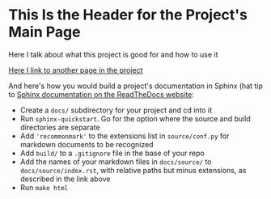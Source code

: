 # This Is the Header for the Project's Main Page

Here I talk about what this project is good for and how to use it

[Here I link to another page in the project](compiling_and_running.md)

And here's how you would build a project's documentation in Sphinx (hat tip to [Sphinx documentation on the ReadTheDocs website](https://docs.readthedocs.io/en/stable/intro/getting-started-with-sphinx.html):

* Create a `docs/` subdirectory for your project and cd into it
* Run `sphinx-quickstart`. Go for the option where the source and build directories are separate
* Add `'recommonmark'` to the extensions list in `source/conf.py` for markdown documents to be recognized
* Add `build/` to a `.gitignore` file in the base of your repo
* Add the names of your markdown files in `docs/source/` to `docs/source/index.rst`, with relative paths but minus extensions, as described in the link above
* Run `make html`

